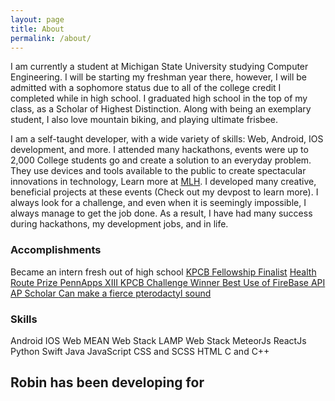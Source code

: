 ```yaml
---
layout: page
title: About
permalink: /about/
---
```

I am currently a student at Michigan State University studying Computer Engineering. I will be starting my freshman year there, however, I will be admitted with a sophomore status due to all of the college credit I completed while in high school. I graduated high school in the top of my class, as a Scholar of Highest Distinction. Along with being an exemplary student, I also love mountain biking, and playing ultimate frisbee.

I am a self-taught developer, with a wide variety of skills: Web, Android, IOS development, and more. I attended many hackathons, events were up to 2,000 College students go and create a solution to an everyday problem. They use devices and tools available to the public to create spectacular innovations in technology, Learn more at <a href="http://mlh.io" target="_blank">MLH</a>. I developed many creative, beneficial projects at these events (Check out my devpost to learn more).
I always look for a challenge, and even when it is seemingly impossible, I always manage to get the job done. As a result, I have had many success during hackathons, my development jobs, and in life.
<div class="col-md-6 text-center">
    <h3>Accomplishments</h3>
    <div class="list-group">
        <a class="list-group-item">Became an intern fresh out of high school</a>
        <a href="http://kpcbfellows.com/" class="list-group-item" target="_blank">KPCB Fellowship Finalist</a>
        <a href="http://devpost.com/software/datadoc" class="list-group-item" target="_blank">Health Route Prize PennApps XIII <i class="fa fa-trophy"></i></a>
        <a href="http://devpost.com/software/medinar" class="list-group-item" target="_blank">KPCB Challenge Winner <i class="fa fa-trophy"></i></a>
        <a href="http://devpost.com/software/medinar" class="list-group-item" target="_blank">Best Use of FireBase API <i class="fa fa-trophy"></i></a>
        <a href="https://apscore.collegeboard.org/scores/ap-awards/ap-scholar-awards?excmpid=MTG52-ST-1-apsch" class="list-group-item" target="_blank">AP Scholar <i class="fa fa-trophy"></i></a>
        <a href="https://www.youtube.com/watch?v=gLgrIipmT9Q" class="list-group-item" target="_blank">Can make a fierce pterodactyl sound <i class="fa fa-child"></i></a>
    </div>
</div>
<div class="col-md-6 text-center">
    <h3>Skills</h3>
    <div class="list-group">
        <a class="list-group-item">Android</a>
        <a class="list-group-item">IOS</a>
        <a class="list-group-item">Web</a>
        <a class="list-group-item">MEAN Web Stack</a>
        <a class="list-group-item">LAMP Web Stack</a>
        <a class="list-group-item">MeteorJs</a>
        <a class="list-group-item">ReactJs</a>
        <a class="list-group-item">Python</a>
        <a class="list-group-item">Swift</a>
        <a class="list-group-item">Java</a>
        <a class="list-group-item">JavaScript</a>
        <a class="list-group-item">CSS and SCSS</a>
        <a class="list-group-item">HTML</a>
        <a class="list-group-item">C and C++</a>
    </div>
</div>
<section class="counter" id="counter">
    <div class="row" id="div-code-counter">
        <div class="col-lg-12 col-md-12 col-sm-12 col-xs-12 text-center">
            <h2>
                Robin has been developing for
            </h2>
        </div>
        <div class="col-md-offset-2 text-center" id="div-timers">
            <div class="col-md-2 col-xs-6">
                <h1 class="years"></h1>
                <p class="years-lable small"></p>
            </div>
            <div class="col-md-2 col-xs-6">
                <h1 class="days"></h1>
                <p class="days-lable small"></p>
            </div>
            <div class="col-md-2 col-xs-6">
                <h1 class="hours"></h1>
                <p class="hours-lable small"></p>
            </div>
            <div class="col-md-2 col-xs-6">
                <h1 class="minutes"></h1>
                <p class="minutes-lable small"></p>
            </div>
            <div class="col-md-2 col-xs-6">
                <h1 class="seconds"></h1>
                <p class="seconds-lable small"></p>
            </div>
        </div>
    </div>
</section>
